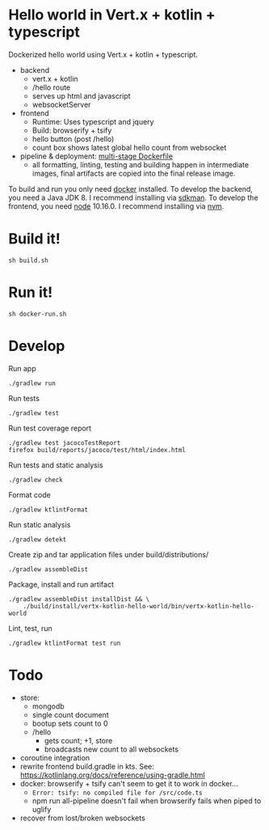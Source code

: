 Hello world in Vert.x + kotlin + typescript
===========================================

Dockerized hello world using Vert.x + kotlin + typescript.


- backend
    - vert.x + kotlin
    - /hello route
    - serves up html and javascript
    - websocketServer
- frontend
    - Runtime: Uses typescript and jquery
    - Build: browserify + tsify
    - hello button (post /hello)
    - count box shows latest global hello count from websocket
- pipeline & deployment:
  [multi-stage Dockerfile](https://docs.docker.com/develop/develop-images/multistage-build/)
    - all formatting, linting, testing and building happen in intermediate
      images, final artifacts are copied into the final release image.

To build and run you only need [docker](https://www.docker.com/) installed.
To develop the backend, you need a Java JDK 8.
I recommend installing via [sdkman](https://sdkman.io/).
To develop the frontend, you need [node](https://nodejs.org/) 10.16.0.
I recommend installing via [nvm](https://github.com/nvm-sh/nvm).


Build it!
=========

    sh build.sh


Run it!
=======

    sh docker-run.sh


Develop
=====================

Run app

    ./gradlew run

Run tests

    ./gradlew test

Run test coverage report

    ./gradlew test jacocoTestReport
    firefox build/reports/jacoco/test/html/index.html

Run tests and static analysis

    ./gradlew check

Format code

    ./gradlew ktlintFormat

Run static analysis

    ./gradlew detekt

Create zip and tar application files under build/distributions/

    ./gradlew assembleDist

Package, install and run artifact

    ./gradlew assembleDist installDist && \
        ./build/install/vertx-kotlin-hello-world/bin/vertx-kotlin-hello-world

Lint, test, run

    ./gradlew ktlintFormat test run


Todo
====

- store:
    - mongodb
    - single count document
    - bootup sets count to 0
    - /hello
        - gets count; +1, store
        - broadcasts new count to all websockets
- coroutine integration
- rewrite frontend build.gradle in kts.
  See: <https://kotlinlang.org/docs/reference/using-gradle.html>
- docker: browserify + tsify can't seem to get it to work in docker...
    - `Error: tsify: no compiled file for /src/code.ts`
    - npm run all-pipeline doesn't fail when browserify fails when piped to uglify
- recover from lost/broken websockets
